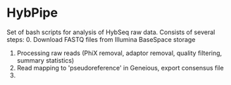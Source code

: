 # HybPipe
Set of bash scripts for analysis of HybSeq raw data. Consists of several steps:
0. Download FASTQ files from Illumina BaseSpace storage
1. Processing raw reads (PhiX removal, adaptor removal, quality filtering, summary statistics)
2. Read mapping to 'pseudoreference' in Geneious, export consensus file
3. 
